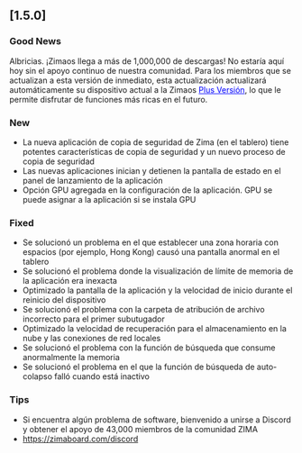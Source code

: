 ## [1.5.0]
### Good News
Albricias. ¡Zimaos llega a más de 1,000,000 de descargas! No estaría aquí hoy sin el apoyo continuo de nuestra comunidad. Para los miembros que se actualizan a esta versión de inmediato, esta actualización actualizará automáticamente su dispositivo actual a la Zimaos <a href="https://www.zimaspace.com/zimaos/pricing" target="_blank" style="color:blue">Plus Versión</a>, lo que le permite disfrutar de funciones más ricas en el futuro.
### New
- La nueva aplicación de copia de seguridad de Zima (en el tablero) tiene potentes características de copia de seguridad y un nuevo proceso de copia de seguridad
- Las nuevas aplicaciones inician y detienen la pantalla de estado en el panel de lanzamiento de la aplicación
- Opción GPU agregada en la configuración de la aplicación. GPU se puede asignar a la aplicación si se instala GPU
### Fixed
- Se solucionó un problema en el que establecer una zona horaria con espacios (por ejemplo, Hong Kong) causó una pantalla anormal en el tablero
- Se solucionó el problema donde la visualización de límite de memoria de la aplicación era inexacta
- Optimizado la pantalla de la aplicación y la velocidad de inicio durante el reinicio del dispositivo
- Se solucionó el problema con la carpeta de atribución de archivo incorrecto para el primer subutugador
- Optimizado la velocidad de recuperación para el almacenamiento en la nube y las conexiones de red locales
- Se solucionó el problema con la función de búsqueda que consume anormalmente la memoria
- Se solucionó el problema en el que la función de búsqueda de auto-colapso falló cuando está inactivo
### Tips
- Si encuentra algún problema de software, bienvenido a unirse a Discord y obtener el apoyo de 43,000 miembros de la comunidad ZIMA
- <a href = "https://zimaboard.com/discord" target = "_ blank" style = "color: azul"> https://zimaboard.com/discord </a>
